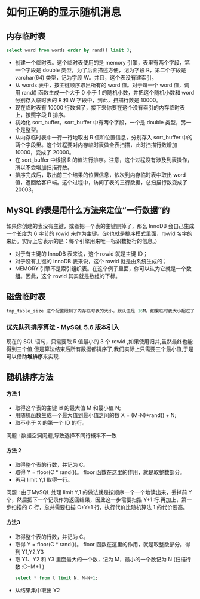 # 如何正确的显示随机消息


## 内存临时表

```sql
select word from words order by rand() limit 3;
```

- 创建一个临时表。这个临时表使用的是 memory 引擎，表里有两个字段，第一个字段是 double 类型，为了后面描述方便，记为字段 R，第二个字段是 varchar(64) 类型，记为字段 W。并且，这个表没有建索引。
- 从 words 表中，按主键顺序取出所有的 word 值。对于每一个 word 值，调用 rand() 函数生成一个大于 0 小于 1 的随机小数，并把这个随机小数和 word 分别存入临时表的 R 和 W 字段中，到此，扫描行数是 10000。
- 现在临时表有 10000 行数据了，接下来你要在这个没有索引的内存临时表上，按照字段 R 排序。
- 初始化 sort_buffer。sort_buffer 中有两个字段，一个是 double 类型，另一个是整型。
- 从内存临时表中一行一行地取出 R 值和位置信息，分别存入 sort_buffer 中的两个字段里。这个过程要对内存临时表做全表扫描，此时扫描行数增加 10000，变成了 20000。
- 在 sort_buffer 中根据 R 的值进行排序。注意，这个过程没有涉及到表操作，所以不会增加扫描行数。
- 排序完成后，取出前三个结果的位置信息，依次到内存临时表中取出 word 值，返回给客户端。这个过程中，访问了表的三行数据，总扫描行数变成了 20003。


## MySQL 的表是用什么方法来定位“一行数据”的
如果你创建的表没有主键，或者把一个表的主键删掉了，那么 InnoDB 会自己生成一个长度为 6 字节的 rowid 来作为主键。(这也就是排序模式里面，rowid 名字的来历。实际上它表示的是：每个引擎用来唯一标识数据行的信息。)

- 对于有主键的 InnoDB 表来说，这个 rowid 就是主键 ID；
- 对于没有主键的 InnoDB 表来说，这个 rowid 就是由系统生成的；
- MEMORY 引擎不是索引组织表。在这个例子里面，你可以认为它就是一个数组。因此，这个 rowid 其实就是数组的下标。

## 磁盘临时表

```sql
tmp_table_size 这个配置限制了内存临时表的大小，默认值是 16M。如果临时表大小超过了 tmp_table_size，那么内存临时表就会转成磁盘临时表。
```

### 优先队列排序算法 - MySQL 5.6 版本引入
现在的 SQL 语句，只需要取 R 值最小的 3 个 rowid ,如果使用归并,虽然最终也能得到三个值,但是算法结束后所有数据都排序了,我们实际上只需要三个最小值,于是可以借助**堆排序**来实现.


## 随机排序方法
#### 方法 1
- 取得这个表的主键 id 的最大值 M 和最小值 N;
- 用随机函数生成一个最大值到最小值之间的数 X = (M-N)*rand() + N;
- 取不小于 X 的第一个 ID 的行。

问题 :  数据空洞问题,导致选择不同行概率不一致

#### 方法 2
- 取得整个表的行数，并记为 C。
- 取得 Y = floor(C * rand())。 floor 函数在这里的作用，就是取整数部分。
- 再用 limit Y,1 取得一行。

问题 : 
由于MySQL 处理 limit Y,1 的做法就是按顺序一个一个地读出来，丢掉前 Y 个，然后把下一个记录作为返回结果，因此这一步需要扫描 Y+1 行.再加上，第一步扫描的 C 行，总共需要扫描 C+Y+1 行，执行代价比随机算法 1 的代价要高。

#### 方法3
- 取得整个表的行数，并记为 C。
- 取得 Y = floor(C * rand())。 floor 函数在这里的作用，就是取整数部分。得到 Y1,Y2,Y3
- 取 Y1、Y2 和 Y3 里面最大的一个数，记为 M，最小的一个数记为 N (扫描行数 :C+M+1 )
	```sql
	select * from t limit N, M-N+1;
	```
- 从结果集中取出 Y2